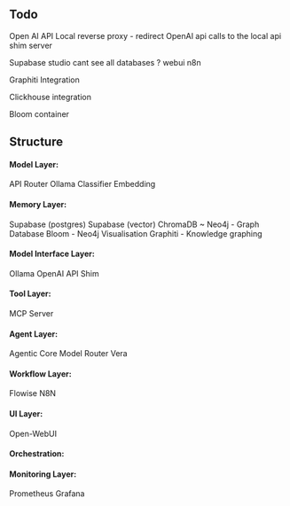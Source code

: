 ## Todo

Open AI API Local reverse proxy - redirect OpenAI api calls to the local api shim server

Supabase studio cant see all databases ? webui n8n

Graphiti Integration

Clickhouse integration

Bloom container



## Structure

#### Model Layer:
API Router
Ollama
Classifier
Embedding

#### Memory Layer:
Supabase (postgres)
Supabase (vector)
ChromaDB ~
Neo4j - Graph Database
Bloom - Neo4j Visualisation
Graphiti - Knowledge graphing

#### Model Interface Layer:
Ollama OpenAI API Shim

#### Tool Layer:
MCP Server

#### Agent Layer:
Agentic Core
Model Router
Vera

#### Workflow Layer:
Flowise
N8N

#### UI Layer:
Open-WebUI

#### Orchestration:

#### Monitoring Layer:
Prometheus
Grafana


